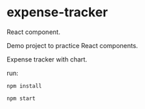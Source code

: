 # expense-tracker
React component.

Demo project to practice React components. 

Expense tracker with chart.

run: 

`npm install`

`npm start`
